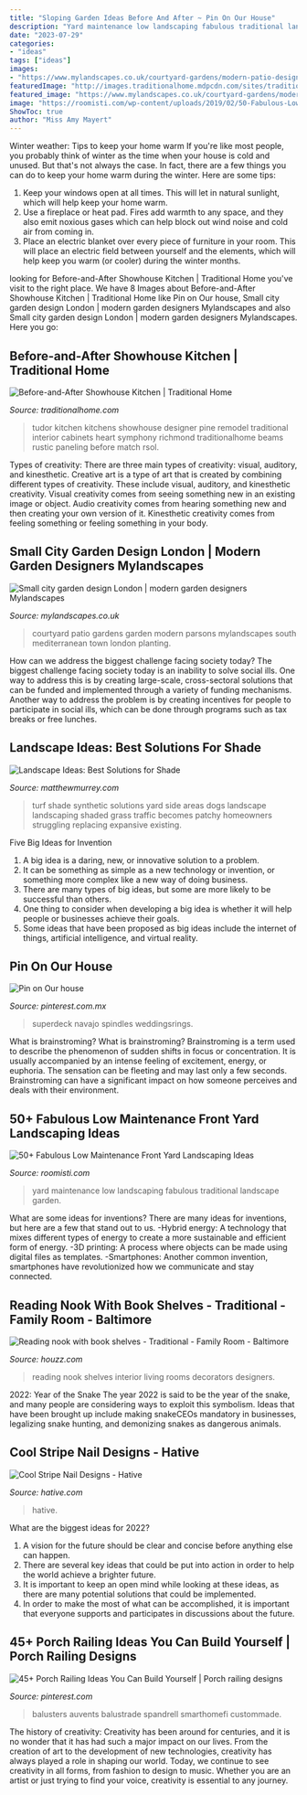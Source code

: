 ```yaml
---
title: "Sloping Garden Ideas Before And After ~ Pin On Our House"
description: "Yard maintenance low landscaping fabulous traditional landscape garden"
date: "2023-07-29"
categories:
- "ideas"
tags: ["ideas"]
images:
- "https://www.mylandscapes.co.uk/courtyard-gardens/modern-patio-design.jpg"
featuredImage: "http://images.traditionalhome.mdpcdn.com/sites/traditionalhome.com/files/styles/facebook_og_image/public/slide/101660887_p.jpg?itok=4Weowa7b"
featured_image: "https://www.mylandscapes.co.uk/courtyard-gardens/modern-patio-design.jpg"
image: "https://roomisti.com/wp-content/uploads/2019/02/50-Fabulous-Low-Maintenance-Front-Yard-Landscaping-Ideas-34.jpg"
ShowToc: true
author: "Miss Amy Mayert"
---
```



Winter weather: Tips to keep your home warm
If you're like most people, you probably think of winter as the time when your house is cold and unused. But that's not always the case. In fact, there are a few things you can do to keep your home warm during the winter. Here are some tips:
1) Keep your windows open at all times. This will let in natural sunlight, which will help keep your home warm.
2) Use a fireplace or heat pad. Fires add warmth to any space, and they also emit noxious gases which can help block out wind noise and cold air from coming in.
3) Place an electric blanket over every piece of furniture in your room. This will place an electric field between yourself and the elements, which will help keep you warm (or cooler) during the winter months.

	

		
looking for Before-and-After Showhouse Kitchen | Traditional Home you've visit to the right place. We have 8 Images about Before-and-After Showhouse Kitchen | Traditional Home like Pin on Our house, Small city garden design London | modern garden designers Mylandscapes and also Small city garden design London | modern garden designers Mylandscapes. Here you go:
		
    
## Before-and-After Showhouse Kitchen | Traditional Home

<img loading=lazy src="http://images.traditionalhome.mdpcdn.com/sites/traditionalhome.com/files/styles/facebook_og_image/public/slide/101660887_p.jpg?itok=4Weowa7b" onerror="this.onerror=null;this.src='https://tse3.mm.bing.net/th?id=OIP.i4kdiETEvNTL57PH9nDIIgHaHa&amp;pid=15.1';" alt="Before-and-After Showhouse Kitchen | Traditional Home">

_Source: traditionalhome.com_

>tudor kitchen kitchens showhouse designer pine remodel traditional interior cabinets heart symphony richmond traditionalhome beams rustic paneling before match rsol. 

	

Types of creativity: There are three main types of creativity: visual, auditory, and kinesthetic.
Creative art is a type of art that is created by combining different types of creativity. These include visual, auditory, and kinesthetic creativity. Visual creativity comes from seeing something new in an existing image or object. Audio creativity comes from hearing something new and then creating your own version of it. Kinesthetic creativity comes from feeling something or feeling something in your body.

    
## Small City Garden Design London | Modern Garden Designers Mylandscapes

<img loading=lazy src="https://www.mylandscapes.co.uk/courtyard-gardens/modern-patio-design.jpg" onerror="this.onerror=null;this.src='https://tse1.mm.bing.net/th?id=OIP.ZkGb4TLLgB_fVnfBVn_sxgHaEo&amp;pid=15.1';" alt="Small city garden design London | modern garden designers Mylandscapes">

_Source: mylandscapes.co.uk_

>courtyard patio gardens garden modern parsons mylandscapes south mediterranean town london planting. 

	

How can we address the biggest challenge facing society today?
The biggest challenge facing society today is an inability to solve social ills. One way to address this is by creating large-scale, cross-sectoral solutions that can be funded and implemented through a variety of funding mechanisms. Another way to address the problem is by creating incentives for people to participate in social ills, which can be done through programs such as tax breaks or free lunches.

    
## Landscape Ideas: Best Solutions For Shade

<img loading=lazy src="http://matthewmurrey.com/wp-content/uploads/2015/10/Shade-Solutions-Synthetic-Turf-960x1440.jpg" onerror="this.onerror=null;this.src='https://tse1.mm.bing.net/th?id=OIP.tVUVRNJA4Bns2VGfW5qycwHaLH&amp;pid=15.1';" alt="Landscape Ideas: Best Solutions for Shade">

_Source: matthewmurrey.com_

>turf shade synthetic solutions yard side areas dogs landscape landscaping shaded grass traffic becomes patchy homeowners struggling replacing expansive existing. 

	

Five Big Ideas for Invention
1. A big idea is a daring, new, or innovative solution to a problem. 
2. It can be something as simple as a new technology or invention, or something more complex like a new way of doing business. 
3. There are many types of big ideas, but some are more likely to be successful than others. 
4. One thing to consider when developing a big idea is whether it will help people or businesses achieve their goals. 
5. Some ideas that have been proposed as big ideas include the internet of things, artificial intelligence, and virtual reality.

    
## Pin On Our House

<img loading=lazy src="https://i.pinimg.com/736x/74/1c/07/741c0764834d2d5ea847dbede700e0fb.jpg" onerror="this.onerror=null;this.src='https://tse3.mm.bing.net/th?id=OIP.kAdm4gXY4B2HJvysQH1T9QHaJ3&amp;pid=15.1';" alt="Pin on Our house">

_Source: pinterest.com.mx_

>superdeck navajo spindles weddingsrings. 

	

What is brainstroming?
What is brainstroming? Brainstroming is a term used to describe the phenomenon of sudden shifts in focus or concentration. It is usually accompanied by an intense feeling of excitement, energy, or euphoria. The sensation can be fleeting and may last only a few seconds. Brainstroming can have a significant impact on how someone perceives and deals with their environment.

    
## 50+ Fabulous Low Maintenance Front Yard Landscaping Ideas

<img loading=lazy src="https://roomisti.com/wp-content/uploads/2019/02/50-Fabulous-Low-Maintenance-Front-Yard-Landscaping-Ideas-34.jpg" onerror="this.onerror=null;this.src='https://tse3.mm.bing.net/th?id=OIP.x2EU5Rdt_xk2uzmzBJesOgHaJ2&amp;pid=15.1';" alt="50+ Fabulous Low Maintenance Front Yard Landscaping Ideas">

_Source: roomisti.com_

>yard maintenance low landscaping fabulous traditional landscape garden. 

	

What are some ideas for inventions?
There are many ideas for inventions, but here are a few that stand out to us. 
-Hybrid energy: A technology that mixes different types of energy to create a more sustainable and efficient form of energy.
-3D printing: A process where objects can be made using digital files as templates.
-Smartphones: Another common invention, smartphones have revolutionized how we communicate and stay connected.

    
## Reading Nook With Book Shelves - Traditional - Family Room - Baltimore

<img loading=lazy src="https://st.hzcdn.com/simgs/15d129b100a9724c_4-3811/traditional-family-room.jpg" onerror="this.onerror=null;this.src='https://tse4.mm.bing.net/th?id=OIP.CIEDQbLAqKs0b66qRejrSwHaKT&amp;pid=15.1';" alt="Reading nook with book shelves - Traditional - Family Room - Baltimore">

_Source: houzz.com_

>reading nook shelves interior living rooms decorators designers. 

	

2022: Year of the Snake
The year 2022 is said to be the year of the snake, and many people are considering ways to exploit this symbolism. Ideas that have been brought up include making snakeCEOs mandatory in businesses, legalizing snake hunting, and demonizing snakes as dangerous animals.

    
## Cool Stripe Nail Designs - Hative

<img loading=lazy src="http://hative.com/wp-content/uploads/2014/11/stripe-nail-designs/8-stripe-nail-designs.jpg" onerror="this.onerror=null;this.src='https://tse2.mm.bing.net/th?id=OIP.vXjVEbrpSFuBOkxxt2CEcwHaJ5&amp;pid=15.1';" alt="Cool Stripe Nail Designs - Hative">

_Source: hative.com_

>hative. 

	

What are the biggest ideas for 2022?
1. A vision for the future should be clear and concise before anything else can happen. 
2. There are several key ideas that could be put into action in order to help the world achieve a brighter future. 
3. It is important to keep an open mind while looking at these ideas, as there are many potential solutions that could be implemented. 
4. In order to make the most of what can be accomplished, it is important that everyone supports and participates in discussions about the future.

    
## 45+ Porch Railing Ideas You Can Build Yourself | Porch Railing Designs

<img loading=lazy src="https://i.pinimg.com/736x/a9/06/ff/a906ff9141f599ebd402548009939b66.jpg" onerror="this.onerror=null;this.src='https://tse2.mm.bing.net/th?id=OIP.5v5P0KqPGU7Eu3kNFwMbfAHaJ3&amp;pid=15.1';" alt="45+ Porch Railing Ideas You Can Build Yourself | Porch railing designs">

_Source: pinterest.com_

>balusters auvents balustrade spandrell smarthomefi custommade. 

	

The history of creativity:
Creativity has been around for centuries, and it is no wonder that it has had such a major impact on our lives. From the creation of art to the development of new technologies, creativity has always played a role in shaping our world. Today, we continue to see creativity in all forms, from fashion to design to music. Whether you are an artist or just trying to find your voice, creativity is essential to any journey.


